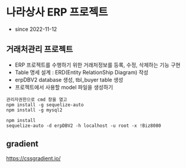 # 나라상사 ERP 프로젝트

- since 2022-11-12

## 거래처관리 프로젝트

- ERP 프로젝트를 수행하기 위한 거래처정보를 등록, 수정, 삭제하는 기능 구현
- Table 명세 설계 : ERD(Entity RelationShip Diagram) 작성
- erpDBV2 database 생성, tbl_buyer table 생성
- 프로젝트에서 사용할 model 파일을 생성하기

```
관리자권한으로 cmd 창을 열고
npm install -g sequelize-auto
npm install -g mysql2
```

```
npm install
sequelize-auto -d erpDBV2 -h localhost -u root -x !Biz8080
```

## gradient

https://cssgradient.io/
